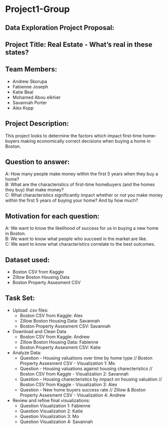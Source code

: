 # Project1-Group
## Data Exploration Project Proposal:

## Project Title: Real Estate - What’s real in these states?

## Team Members:
* Andrew Skorupa
* Fabienne Joseph
* Katie Beal
* Mohamed Abou elkhier
* Savannah Porter
* Alex Kopp

## Project Description:
This project looks to determine the factors which impact first-time home-buyers making economically correct decisions when buying a home in Boston.

## Question to answer:
A: How many people make money within the first 5 years when they buy a home? <br>
B: What are the characteristics of first-time homebuyers (and the homes they buy) that make money? <br>
C: What characteristics significantly impact whether or not you make money within the first 5 years of buying your home? And by how much? <br>

## Motivation for each question:
A: We want to know the likelihood of success for us in buying a new home in Boston. <br>
B: We want to know what people who succeed in the market are like. <br>
C: We want to know what characteristics correlate to the best outcomes. <br>

## Dataset used:
* Boston CSV from Kaggle
* Zillow Boston Housing Data
* Boston Property Assesment CSV

## Task Set:
* Upload .csv files:
    * Boston CSV from Kaggle: Alex
    * Zillow Boston Housing Data: Savannah
    * Boston Property Assesment CSV: Savannah
* Download and Clean Data
    * Boston CSV from Kaggle: Andrew
    * Zillow Boston Housing Data: Fabienne
    * Boston Property Assesment CSV: Katie
* Analyze Data:
    * Question - Housing valuations over time by home type // Boston Property Assesment CSV - Visualization 1: Mo
    * Question - Housing valuations against housing charecteristics // Boston CSV from Kaggle - Visualization 2: Savannah
    * Question - Housing charecteristics by impact on housing valuation // Boston CSV from Kaggle - Visualization 3: Alex 
    * Question - New home buyers success rate // Zillow & Boston Property Assesment CSV - Visualization 4: Andrew
* Review and refine final visualizations:
    * Question Visualization 1: Fabienne
    * Question Visualization 2: Katie
    * Question Visualization 3: Mo
    * Question Visualization 4: Savannah